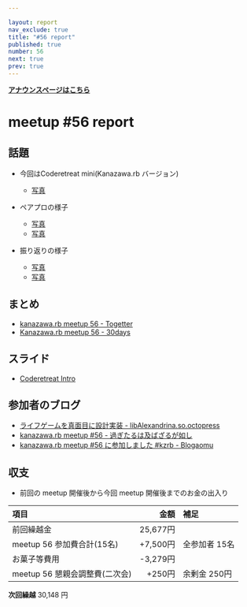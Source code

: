 ```yaml
---

layout: report
nav_exclude: true
title: "#56 report"
published: true
number: 56
next: true
prev: true
---
```


<div style="text-align: left;"><a href="/56/"><strong>アナウンスページはこちら</strong></a></div>

# meetup #56 report

## 話題

* 今回はCoderetreat mini(Kanazawa.rb バージョン)
  + [写真](https://t.co/xwnAVFXMv3)

* ペアプロの様子
  + [写真](https://t.co/kenTO1izhB)
  + [写真](https://t.co/NWL9D0sKAV)

* 振り返りの様子
  + [写真](https://t.co/o76BIwdm3w)
  + [写真](https://t.co/77RPDlnhVb)

## まとめ

* [kanazawa.rb meetup 56 - Togetter](https://togetter.com/li/1101361)
* [Kanazawa.rb meetup 56 - 30days](http://30d.jp/kzrb/46)


## スライド

* [Coderetreat Intro](https://speakerdeck.com/wtnabe/kanazawa-dot-rb-meetup-number-56-coderetreat-intro)


## 参加者のブログ

* [ライフゲームを真面目に設計実装 \- libAlexandrina.so.octopress](https://octopress.phalanxware.com/blog/2017/04/16/raifu-ge-mu-wo-majime-ni-sekkei-jisso/)
* [kanazawa\.rb meetup \#56 \- 過ぎたるは及ばざるが如し](http://cotton-desu.hatenablog.com/entry/2017/04/16/202038)
* [kanazawa.rb meetup \#56 に参加しました \#kzrb \- Blogaomu](http://www.blogaomu.com/entry/kzrb56)

## 収支

* 前回の meetup 開催後から今回 meetup 開催後までのお金の出入り

|項目                           |金額         |補足                                               |
|:------------------------------|------------:|:--------------------------------------------------|
| 前回繰越金                    |    25,677円 |                                                   |
| meetup 56 参加費合計(15名)     |    +7,500円 | 全参加者 15名 |
| お菓子等費用     |    -3,279円 | |
| meetup 56 懇親会調整費(二次会)    |    +250円 | 余剰金 250円                                   |

**次回繰越**  30,148 円

